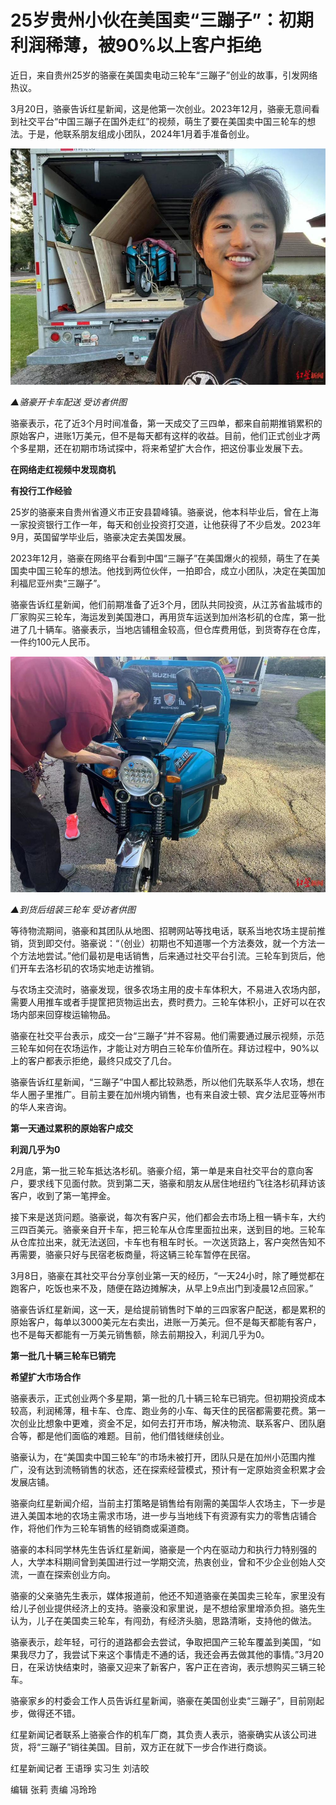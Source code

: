 # 25岁贵州小伙在美国卖“三蹦子”：初期利润稀薄，被90%以上客户拒绝

近日，来自贵州25岁的骆豪在美国卖电动三轮车“三蹦子”创业的故事，引发网络热议。

3月20日，骆豪告诉红星新闻，这是他第一次创业。2023年12月，骆豪无意间看到社交平台“中国三蹦子在国外走红”的视频，萌生了要在美国卖中国三轮车的想法。于是，他联系朋友组成小团队，2024年1月着手准备创业。

![95b2301c1d0bcf626511711508d3e393.jpg](https://raw.githubusercontent.com/qqhsx/qqnews_image/main/2024/03/26/25岁贵州小伙在美国卖“三蹦子”：初期利润稀薄，被90%以上客户拒绝/95b2301c1d0bcf626511711508d3e393.jpg)

_▲骆豪开卡车配送 受访者供图_

骆豪表示，花了近3个月时间准备，第一天成交了三四单，都来自前期推销累积的原始客户，进账1万美元，但不是每天都有这样的收益。目前，他们正式创业才两个多星期，还在初期市场试探中，将来希望扩大合作，把这份事业发展下去。

**在网络走红视频中发现商机**

**有投行工作经验**

25岁的骆豪来自贵州省遵义市正安县碧峰镇。骆豪说，他本科毕业后，曾在上海一家投资银行工作一年，每天和创业投资打交道，让他获得了不少启发。2023年9月，英国留学毕业后，骆豪决定去美国发展。

2023年12月，骆豪在网络平台看到中国“三蹦子”在美国爆火的视频，萌生了在美国卖中国三轮车的想法。他找到两位伙伴，一拍即合，成立小团队，决定在美国加利福尼亚州卖“三蹦子”。

骆豪告诉红星新闻，他们前期准备了近3个月，团队共同投资，从江苏省盐城市的厂家购买三轮车，海运发到美国港口，再用货车运送到加州洛杉矶的仓库，第一批进了几十辆车。骆豪表示，当地店铺租金较高，但仓库费用低，到货寄存在仓库，一件约100元人民币。

![d56e8252d56c7c9c4ca05454c72bb832.jpg](https://raw.githubusercontent.com/qqhsx/qqnews_image/main/2024/03/26/25岁贵州小伙在美国卖“三蹦子”：初期利润稀薄，被90%以上客户拒绝/d56e8252d56c7c9c4ca05454c72bb832.jpg)

_▲到货后组装三轮车 受访者供图_

等待物流期间，骆豪和其团队从地图、招聘网站等找电话，联系当地农场主提前推销，货到即交付。骆豪说：“（创业）初期也不知道哪一个方法奏效，就一个方法一个方法地尝试。”他们最初是电话销售，后来通过社交平台引流。三轮车到货后，他们开车去洛杉矶的农场实地走访推销。

与农场主交流时，骆豪发现，很多农场主用的皮卡车体积大，不易进入农场内部，需要人用推车或者手提筐把货物运出去，费时费力。三轮车体积小，正好可以在农场内部来回穿梭运输物品。

骆豪在社交平台表示，成交一台“三蹦子”并不容易。他们需要通过展示视频，示范三轮车如何在农场运作，才能让对方明白三轮车价值所在。拜访过程中，90%以上的客户都表示拒绝，最终只成交了几台。

骆豪告诉红星新闻，“三蹦子”中国人都比较熟悉，所以他们先联系华人农场，想在华人圈子里推广。目前主要在加州境内销售，也有来自波士顿、宾夕法尼亚等州市的华人来咨询。

**第一天通过累积的原始客户成交**

**利润几乎为0**

2月底，第一批三轮车抵达洛杉矶。骆豪介绍，第一单是来自社交平台的意向客户，要求线下见面付款。货到第二天，骆豪和朋友从居住地纽约飞往洛杉矶拜访该客户，收到了第一笔押金。

接下来是送货问题。骆豪说，每次有客户买，他们都会去市场上租一辆卡车，大约三四百美元。骆豪亲自开卡车，把三轮车从仓库里面拉出来，送到目的地。三轮车从仓库拉出来，就无法送回，卡车也有租车时长。一次送货路上，客户突然告知不再需要，骆豪只好与民宿老板商量，将这辆三轮车暂停在民宿。

3月8日，骆豪在其社交平台分享创业第一天的经历，“一天24小时，除了睡觉都在跑客户，吃饭也来不及，随便在路边摊解决，从早上9点出门到凌晨12点回家。”

骆豪告诉红星新闻，这一天，是给提前销售时下单的三四家客户配送，都是累积的原始客户，每单以3000美元左右卖出，进账一万美元。但不是每天都能有客户，也不是每天都能有一万美元销售额，除去前期投入，利润几乎为0。

**第一批几十辆三轮车已销完**

**希望扩大市场合作**

骆豪表示，正式创业两个多星期，第一批的几十辆三轮车已销完。但初期投资成本较高，利润稀薄，租卡车、仓库、跑业务的小车、每天住的民宿都需要花费。第一次创业比想象中更难，资金不足，如何去打开市场，解决物流、联系客户、团队磨合等，都是他们面临的难题。目前，他们借钱继续创业。

骆豪认为，在“美国卖中国三轮车”的市场未被打开，团队只是在加州小范围内推广，没有达到流畅销售的状态，还在探索经营模式，预计有一定原始资金积累才会发展店铺。

骆豪向红星新闻介绍，当前主打策略是销售给有刚需的美国华人农场主，下一步是进入美国本地的农场主需求市场，进一步与当地线下有资源有实力的零售店铺合作，将他们作为三轮车销售的经销商或渠道商。

骆豪的本科同学林先生告诉红星新闻，骆豪是一个内在驱动力和执行力特别强的人，大学本科期间曾到美国进行过一学期交流，热衷创业，曾和不少企业创始人交流，一直在探索创业方向。

骆豪的父亲骆先生表示，媒体报道前，他还不知道骆豪在美国卖三轮车，家里没有给儿子创业提供经济上的支持。骆豪没和家里说，是不想给家里增添负担。骆先生认为，儿子在美国卖三轮车，有闯劲，有经济头脑，思路清晰，支持他的做法。

骆豪表示，趁年轻，可行的道路都会去尝试，争取把国产三轮车覆盖到美国，“如果我尽力了，我尝试下来这个事情走不通的话，我还会再去做其他的事情。”3月20日，在采访快结束时，骆豪又迎来了新客户，客户正在咨询，表示想购买三辆三轮车。

骆豪家乡的村委会工作人员告诉红星新闻，骆豪在美国创业卖“三蹦子”，目前刚起步，做得还不错。

红星新闻记者联系上骆豪合作的机车厂商，其负责人表示，骆豪确实从该公司进货，将“三蹦子”销往美国。目前，双方正在就下一步合作进行商谈。

红星新闻记者 王语琤 实习生 刘洁皎

编辑 张莉 责编 冯玲玲

